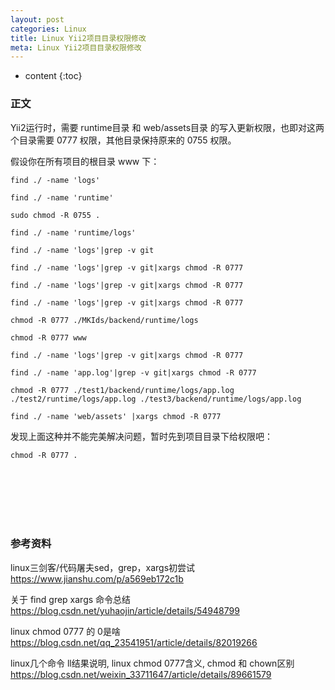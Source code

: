 ```yaml
---
layout: post
categories: Linux
title: Linux Yii2项目目录权限修改
meta: Linux Yii2项目目录权限修改
---
```

* content
{:toc}

### 正文

Yii2运行时，需要 runtime目录 和 web/assets目录 的写入更新权限，也即对这两个目录需要 0777 权限，其他目录保持原来的 0755 权限。

假设你在所有项目的根目录 www 下：
```
find ./ -name 'logs'

find ./ -name 'runtime'

sudo chmod -R 0755 .

find ./ -name 'runtime/logs'

find ./ -name 'logs'|grep -v git

find ./ -name 'logs'|grep -v git|xargs chmod -R 0777

find ./ -name 'logs'|grep -v git|xargs chmod -R 0777

find ./ -name 'logs'|grep -v git|xargs chmod -R 0777

chmod -R 0777 ./MKIds/backend/runtime/logs

chmod -R 0777 www 

find ./ -name 'logs'|grep -v git|xargs chmod -R 0777

find ./ -name 'app.log'|grep -v git|xargs chmod -R 0777

chmod -R 0777 ./test1/backend/runtime/logs/app.log ./test2/runtime/logs/app.log ./test3/backend/runtime/logs/app.log
```

```
find ./ -name 'web/assets' |xargs chmod -R 0777
```

发现上面这种并不能完美解决问题，暂时先到项目目录下给权限吧：
```
chmod -R 0777 .
```

<br/><br/><br/><br/><br/>
### 参考资料

linux三剑客/代码屠夫sed，grep，xargs初尝试 <https://www.jianshu.com/p/a569eb172c1b>

关于 find grep xargs 命令总结 <https://blog.csdn.net/yuhaojin/article/details/54948799>

linux chmod 0777 的 0是啥 <https://blog.csdn.net/qq_23541951/article/details/82019266>

linux几个命令 ll结果说明, linux chmod 0777含义, chmod 和 chown区别 <https://blog.csdn.net/weixin_33711647/article/details/89661579>




